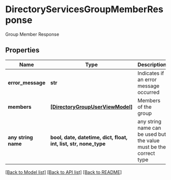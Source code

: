 # DirectoryServicesGroupMemberResponse

Group Member Response

## Properties
Name | Type | Description | Notes
------------ | ------------- | ------------- | -------------
**error_message** | **str** | Indicates if an error message occurred | [optional] 
**members** | [**[DirectoryGroupUserViewModel]**](DirectoryGroupUserViewModel.md) | Members of the group | [optional] 
**any string name** | **bool, date, datetime, dict, float, int, list, str, none_type** | any string name can be used but the value must be the correct type | [optional]

[[Back to Model list]](../README.md#documentation-for-models) [[Back to API list]](../README.md#documentation-for-api-endpoints) [[Back to README]](../README.md)


